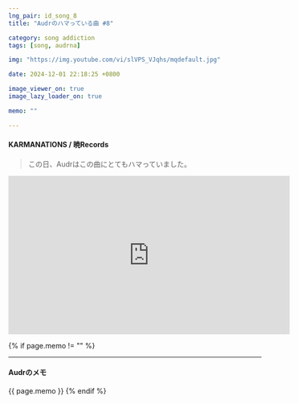 ```yaml
---
lng_pair: id_song_8
title: "Audrのハマっている曲 #8"

category: song addiction
tags: [song, audrna]

img: "https://img.youtube.com/vi/slVPS_VJqhs/mqdefault.jpg"

date: 2024-12-01 22:18:25 +0800

image_viewer_on: true
image_lazy_loader_on: true

memo: ""

---
```


<!-- outline-start -->
#### KARMANATIONS / 暁Records
<!-- outline-end -->

> この日、Audrはこの曲にとてもハマっていました。

<iframe
  width="560"
  height="315"
  src="https://www.youtube.com/embed/slVPS_VJqhs"
  title="YouTube video player"
  frameborder="0"
  allow="accelerometer; clipboard-write; encrypted-media; gyroscope; picture-in-picture; web-share"
  referrerpolicy="strict-origin-when-cross-origin"
  allowfullscreen
  data-align="center"
></iframe>

{% if page.memo != "" %}
<hr>

#### Audrのメモ

{{ page.memo }}
{% endif %}
